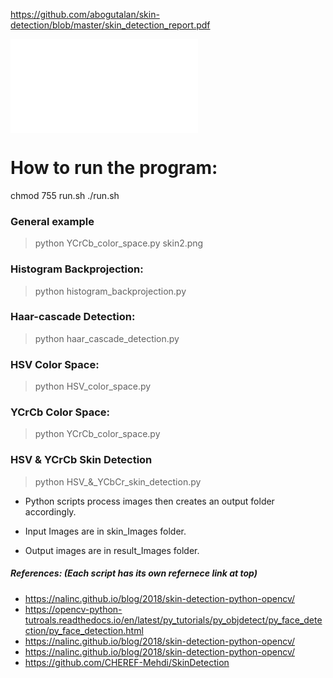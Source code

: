 https://github.com/abogutalan/skin-detection/blob/master/skin_detection_report.pdf

<embed src="/skin-detection/blob/master/skin_detection_report.pdf" type="application/pdf">

# How to run the program:
chmod 755 run.sh
./run.sh

### General example 
> python YCrCb_color_space.py skin2.png

### Histogram Backprojection: 
> python histogram_backprojection.py <image file>

### Haar-cascade Detection:
> python haar_cascade_detection.py <image file>

### HSV Color Space:
> python HSV_color_space.py <image file>

### YCrCb Color Space:
> python YCrCb_color_space.py <image file>

### HSV & YCrCb Skin Detection
> python HSV_&_YCbCr_skin_detection.py <image file>

- Python scripts process images then creates an output folder accordingly.

- Input Images are in skin_Images folder.
- Output images are in result_Images folder.

##### References: (Each script has its own refernece link at top)
- https://nalinc.github.io/blog/2018/skin-detection-python-opencv/
- https://opencv-python-tutroals.readthedocs.io/en/latest/py_tutorials/py_objdetect/py_face_detection/py_face_detection.html
- https://nalinc.github.io/blog/2018/skin-detection-python-opencv/
- https://nalinc.github.io/blog/2018/skin-detection-python-opencv/
- https://github.com/CHEREF-Mehdi/SkinDetection



